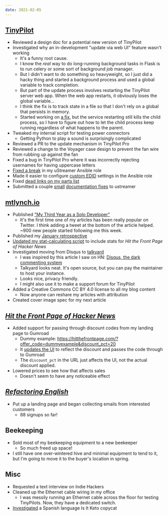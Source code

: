 ```yaml
---
date: 2021-02-05
---
```


## [TinyPilot](https://tinypilotkvm.com)

- Reviewed a design doc for a potential new version of TinyPilot
- Investigated why an in-development "update via web UI" feature wasn't working
  - It's a funny root cause.
  - I know the _real_ way to do long-running background tasks in Flask is to run celery or some sort of background job manager.
  - But I didn't want to do something so heavyweight, so I just did a hacky thing and started a background process and used a global variable to track completion.
  - But part of the update process involves restarting the TinyPilot server web app. When the web app restarts, it obviously loses the global variable...
  - I think the fix is to track state in a file so that I don't rely on a global that persists in memory.
  - Started working on [a fix](https://github.com/mtlynch/tinypilot/pull/472), but the service restarting still kills the child process, so I have to figure out how to let the child process keep running regardless of what happens to the parent.
- Tweaked my internal script for testing power connectors
  - Getting Python to play a sound is surprisingly complicated
- Reviewed a PR to the update mechanism in TinyPilot Pro
- Reviewed a change to the Voyager case design to prevent the fan wire from rubbing up against the fan
- Fixed a bug in TinyPilot Pro where it was incorrectly rejecting usernames for having uppercase letters
- [Fixed a break](https://github.com/mtlynch/ansible-role-ustreamer/pull/26) in my uStreamer Ansible role
- Made it easier to configure [custom EDID](https://github.com/mtlynch/ansible-role-ustreamer/pull/25) settings in the Ansible role
- Fixed [dead links on my parts list](https://github.com/mtlynch/tinypilot/commit/cf59dc5ae5c0749503a50017178246a5c728810f)
- Submitted a couple [small](https://github.com/pikvm/ustreamer/pull/90) [documentation fixes](https://github.com/pikvm/ustreamer/pull/91) to ustreamer

## [mtlynch.io](https://mtlynch.io)

- Published ["My Third Year as a Solo Developer"](https://mtlynch.io/solo-developer-year-3/)
  - It's the first time one of my articles has been really popular on Twitter. I think adding a tweet at the bottom of the article helped. ~900 new people started following me this week.
- Published my [January retrospective](https://mtlynch.io/retrospectives/2021/02/)
- [Updated my stat-calculating script](https://github.com/mtlynch/make-mtlynch-stats/commit/5b9421760e1e23edfda9b5428c7b02a15dd210fe) to include stats for _Hit the Front Page of Hacker News_
- Investigated moving from Disqus to [talkyard](https://www.talkyard.io/)
  - I was inspired by this article I saw on HN: [Disqus, the dark commenting system](https://supunkavinda.blog/disqus)
  - Talkyard looks neat. It's open source, but you can pay the maintainer to host your instance.
  - Looks nice, privacy friendly.
  - I might also use it to make a support forum for TinyPilot
- Added a Creative Commons CC BY 4.0 license to all my blog content
  - Now anyone can reshare my articles with attribution
- Created cover image spec for my next article

## [_Hit the Front Page of Hacker News_](https://hitthefrontpage.com)

- Added support for passing through discount codes from my landing page to Gumroad
  - Dummy example: <https://hitthefrontpage.com/?offer_code=dummyexample&discount_pct=20>
  - It [updates the UI](2qNf.webp) to reflect the discount and passes the code through to Gumroad
  - The `discount_pct` in the URL just affects the UI, not the actual discount applied.
- Lowered prices to see how that affects sales
  - Doesn't seem to have any noticeable effect

## [_Refactoring English_](https://refactoringenglish.com)

- Put up a landing page and began collecting emails from interested customers
  - 88 signups so far!

## Beekeeping

- Sold most of my beekeeping equipment to a new beekeeper
  - So much freed up space!
- I still have one over-wintered hive and minimal equipment to tend to it, but I'm going to move it to the buyer's location in spring.

## Misc

- Requested a text interview on Indie Hackers
- Cleaned up the Ethernet cable wiring in my office
  - I was messily running an Ethernet cable across the floor for testing TinyPilots. Now, they have a dedicated switch.
- [Investigated](https://twitter.com/deliberatecoder/status/1355928028317163522) a Spanish language Is It Keto copycat

